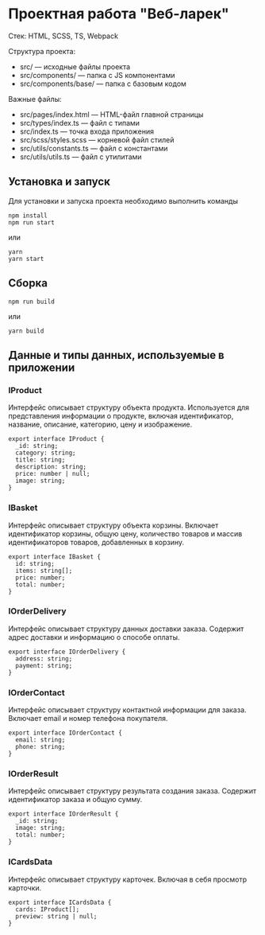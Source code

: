 # Проектная работа "Веб-ларек"

Стек: HTML, SCSS, TS, Webpack

Структура проекта:
- src/ — исходные файлы проекта
- src/components/ — папка с JS компонентами
- src/components/base/ — папка с базовым кодом

Важные файлы:
- src/pages/index.html — HTML-файл главной страницы
- src/types/index.ts — файл с типами
- src/index.ts — точка входа приложения
- src/scss/styles.scss — корневой файл стилей
- src/utils/constants.ts — файл с константами
- src/utils/utils.ts — файл с утилитами

## Установка и запуск
Для установки и запуска проекта необходимо выполнить команды

```
npm install
npm run start
```

или

```
yarn
yarn start
```
## Сборка

```
npm run build
```

или

```
yarn build
```
## Данные и типы данных, используемые в приложении

### IProduct
Интерфейс описывает структуру объекта продукта. Используется для представления информации о продукте, включая идентификатор, название, описание, категорию, цену и изображение.
```
export interface IProduct {
  _id: string;
  category: string;
  title: string;
  description: string;
  price: number | null;
  image: string;
}
```

### IBasket
Интерфейс описывает структуру объекта корзины. Включает идентификатор корзины, общую цену, количество товаров и массив идентификаторов товаров, добавленных в корзину.
```
export interface IBasket {
  id: string;
  items: string[];
  price: number;
  total: number;
}
```

### IOrderDelivery
Интерфейс описывает структуру данных доставки заказа. Содержит адрес доставки и информацию о способе оплаты.
```
export interface IOrderDelivery {
  address: string;
  payment: string;
}
```

### IOrderContact
Интерфейс описывает структуру контактной информации для заказа. Включает email и номер телефона покупателя.
```
export interface IOrderContact {
  email: string;
  phone: string;
}
```

### IOrderResult
Интерфейс описывает структуру результата создания заказа. Содержит идентификатор заказа и общую сумму.
```
export interface IOrderResult {
  _id: string;
  image: string;
  total: number;
}
```

### ICardsData
Интерфейс описывает структуру карточек. Включая в себя просмотр карточки.
```
export interface ICardsData {
  cards: IProduct[];
  preview: string | null;
}
```

